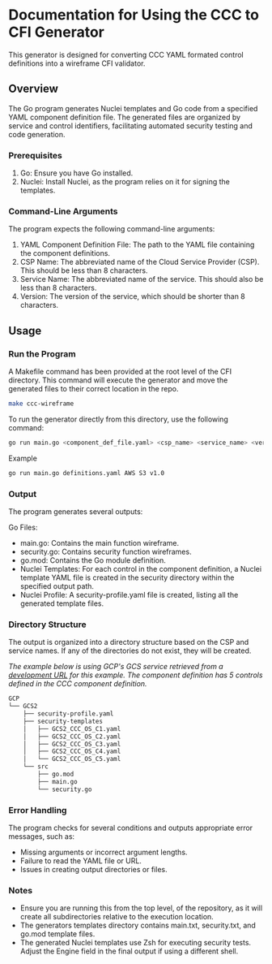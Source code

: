 # Documentation for Using the CCC to CFI Generator

This generator is designed for converting CCC YAML formated control definitions into a wireframe CFI validator.

## Overview

The Go program generates Nuclei templates and Go code from a specified YAML component definition file. The generated files are organized by service and control identifiers, facilitating automated security testing and code generation.

### Prerequisites

1. Go: Ensure you have Go installed.
2. Nuclei: Install Nuclei, as the program relies on it for signing the templates.

### Command-Line Arguments

The program expects the following command-line arguments:

1. YAML Component Definition File: The path to the YAML file containing the component definitions.
1. CSP Name: The abbreviated name of the Cloud Service Provider (CSP). This should be less than 8 characters.
1. Service Name: The abbreviated name of the service. This should also be less than 8 characters.
1. Version: The version of the service, which should be shorter than 8 characters.

## Usage

### Run the Program

A Makefile command has been provided at the root level of the CFI directory. This command will execute the generator and move the generated files to their correct location in the repo.

```sh
make ccc-wireframe
```

To run the generator directly from this directory, use the following command:

```sh
go run main.go <component_def_file.yaml> <csp_name> <service_name> <version>
```

Example
```sh
go run main.go definitions.yaml AWS S3 v1.0
```

### Output

The program generates several outputs:

Go Files:

- main.go: Contains the main function wireframe.
- security.go: Contains security function wireframes.
- go.mod: Contains the Go module definition.
- Nuclei Templates: For each control in the component definition, a Nuclei template YAML file is created in the security directory within the specified output path.
- Nuclei Profile: A security-profile.yaml file is created, listing all the generated template files.

### Directory Structure

The output is organized into a directory structure based on the CSP and service names. If any of the directories do not exist, they will be created.

_The example below is using GCP's GCS service retrieved from a [development URL](https://raw.githubusercontent.com/eddie-knight/cfi-nuclei-demo/main/yaml/CCC.OS.yaml) for this example. The component definition has 5 controls defined in the CCC component definition._

```sh
GCP
└── GCS2
    ├── security-profile.yaml
    ├── security-templates
    │   ├── GCS2_CCC_OS_C1.yaml
    │   ├── GCS2_CCC_OS_C2.yaml
    │   ├── GCS2_CCC_OS_C3.yaml
    │   ├── GCS2_CCC_OS_C4.yaml
    │   └── GCS2_CCC_OS_C5.yaml
    └── src
        ├── go.mod
        ├── main.go
        └── security.go
```

### Error Handling

The program checks for several conditions and outputs appropriate error messages, such as:

- Missing arguments or incorrect argument lengths.
- Failure to read the YAML file or URL.
- Issues in creating output directories or files.

### Notes

- Ensure you are running this from the top level, of the repository, as it will create all subdirectories relative to the execution location.
- The generators templates directory contains main.txt, security.txt, and go.mod template files.
- The generated Nuclei templates use Zsh for executing security tests. Adjust the Engine field in the final output if using a different shell.
